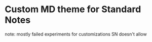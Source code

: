 # Custom MD theme for Standard Notes

note: mostly failed experiments for customizations SN doesn't allow
